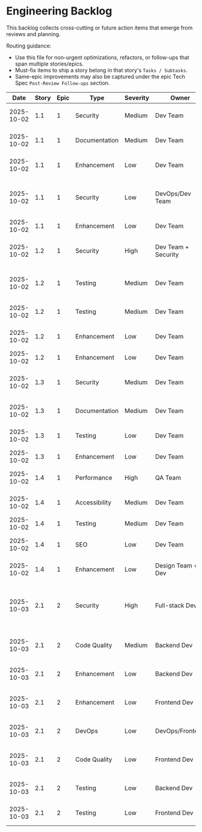 # Engineering Backlog

This backlog collects cross-cutting or future action items that emerge from reviews and planning.

Routing guidance:

- Use this file for non-urgent optimizations, refactors, or follow-ups that span multiple stories/epics.
- Must-fix items to ship a story belong in that story's `Tasks / Subtasks`.
- Same-epic improvements may also be captured under the epic Tech Spec `Post-Review Follow-ups` section.

| Date | Story | Epic | Type | Severity | Owner | Status | Notes |
| ---- | ----- | ---- | ---- | -------- | ----- | ------ | ----- |
| 2025-10-02 | 1.1 | 1 | Security | Medium | Dev Team | Open | Add security warnings to `.env.example` files (root, apps/api, packages/web) - prepend warnings about not using example secrets in production. Related: AC #8 |
| 2025-10-02 | 1.1 | 1 | Documentation | Medium | Dev Team | Open | Document test execution requirements in README.md or TESTING.md - add section for running backend (pytest) and frontend (vitest) tests with Docker prerequisites. Related: AC #10 |
| 2025-10-02 | 1.1 | 1 | Enhancement | Low | Dev Team | Open | Create test-specific Django settings (apps/api/talentbase/settings/test.py) for isolated test database. Defer to Story 1.2 or when test suite grows. |
| 2025-10-02 | 1.1 | 1 | Security | Low | DevOps/Dev Team | Open | Production settings hardening: Add SECURE_SSL_REDIRECT, SECURE_HSTS_SECONDS, SESSION_COOKIE_SECURE, CSRF_COOKIE_SECURE to apps/api/talentbase/settings/production.py. Defer to Story 1.6 (DNS & SSL). |
| 2025-10-02 | 1.1 | 1 | Enhancement | Low | Dev Team | Open | Consider adding Django admin model registration when models are created in Story 1.2. Create apps/api/core/admin.py if needed. |
| 2025-10-02 | 1.2 | 1 | Security | High | Dev Team + Security | Open | Implement PII encryption for production: Add django-encrypted-model-fields, convert CPF/CNPJ to EncryptedCharField, create data migration. Defer to pre-production security audit. Related: AC #2, AC #3, LGPD Compliance |
| 2025-10-02 | 1.2 | 1 | Testing | Medium | Dev Team | Open | Add model tests for CompanyProfile and JobPosting (10-15 tests total). Create apps/api/companies/tests/test_models.py and apps/api/jobs/tests/test_models.py. Target: maintain 92% or increase to 95% coverage. Related: AC #13 |
| 2025-10-02 | 1.2 | 1 | Testing | Medium | Dev Team | Open | Add model tests for Ranking (4-5 tests). Create apps/api/matching/tests/test_models.py to test score validation, OneToOne constraint, ordering. Related: AC #13 |
| 2025-10-02 | 1.2 | 1 | Enhancement | Low | Dev Team | Open | Add score validation to Ranking model using MinValueValidator(0) and MaxValueValidator(100). File: apps/api/matching/models.py:628 |
| 2025-10-02 | 1.2 | 1 | Enhancement | Low | Dev Team | Open | Add is_current_job property to Experience model for better code readability. File: apps/api/candidates/models.py:160 |
| 2025-10-02 | 1.3 | 1 | Security | Medium | Dev Team | Open | Add sandbox attribute to VideoPlayer iframe: sandbox="allow-scripts allow-same-origin allow-presentation". File: packages/design-system/src/components/VideoPlayer.tsx:24. Related: AC #5 |
| 2025-10-02 | 1.3 | 1 | Documentation | Medium | Dev Team | Open | Create VideoPlayer Storybook story (VideoPlayer.stories.tsx) with examples: Default (valid URL), InvalidURL error state, custom title. Related: AC #7 |
| 2025-10-02 | 1.3 | 1 | Testing | Low | Dev Team | Open | Add VideoPlayer edge case tests: short-form youtu.be URLs, URLs with timestamp parameters, empty string handling. File: packages/web/app/components/__tests__/DesignSystemImport.test.tsx |
| 2025-10-02 | 1.3 | 1 | Enhancement | Low | Dev Team | Open | Add Error Boundary to demo page wrapping each component section. File: packages/web/app/routes/dev.components.tsx |
| 2025-10-02 | 1.4 | 1 | Performance | High | QA Team | Open | Run Lighthouse performance audit: npx lighthouse http://localhost:3000 --view. Validate Performance >90, Accessibility >90, SEO >90, load <2s. Related: AC #9 |
| 2025-10-02 | 1.4 | 1 | Accessibility | Medium | Dev Team | Open | Add prefers-reduced-motion media query to disable animations for users with motion sensitivity. File: packages/web/app/globals.css. Related: WCAG 2.1 |
| 2025-10-02 | 1.4 | 1 | Testing | Medium | Dev Team | Open | Add FAQ accordion test to E2E suite validating expand/collapse functionality. File: packages/web/tests/e2e/landing-page.spec.ts |
| 2025-10-02 | 1.4 | 1 | SEO | Low | Dev Team | Open | Add schema.org structured data (JSON-LD) for Organization, WebPage, FAQPage. Benefits: Rich snippets in Google search. Defer to SEO optimization sprint. |
| 2025-10-02 | 1.4 | 1 | Enhancement | Low | Design Team + Dev | Open | Replace company text names with SVG logos in Hero social proof section. File: packages/web/app/components/landing/Hero.tsx:86-95. Use lazy loading. |
| 2025-10-03 | 2.1 | 2 | Security | High | Full-stack Dev | Done | ✅ Implement httpOnly cookie-based token storage: Backend sets Set-Cookie header (httpOnly; Secure; SameSite=Strict), frontend removes localStorage usage. Files: apps/api/authentication/views.py:111-120, packages/web/app/routes/auth.register.candidate.tsx:133-141. Completed 2025-10-03. Related: AC #8, MED-1 |
| 2025-10-03 | 2.1 | 2 | Code Quality | Medium | Backend Dev | Done | ✅ Use RegistrationResponseSerializer in view - Replace manual dict construction with serializer for type-safe response. File: apps/api/authentication/views.py:93-96. Completed 2025-10-03. Related: AC #6, MED-2 |
| 2025-10-03 | 2.1 | 2 | Enhancement | Low | Backend Dev | Open | Create HTML email templates (HTML+text versions) in apps/api/templates/emails/ per Tech Spec Epic 2. Use EmailMultiAlternatives. Related: AC #7, LOW-4 |
| 2025-10-03 | 2.1 | 2 | Enhancement | Low | Frontend Dev | Done | ✅ Centralize API URL configuration: Created packages/web/app/config/api.ts with typed endpoints, buildApiUrl helper, and defaultFetchOptions. Completed 2025-10-03. Related: LOW-2 |
| 2025-10-03 | 2.1 | 2 | DevOps | Low | DevOps/Frontend | Open | Implement production error tracking: Integrate Sentry or similar for frontend error tracking. Project-wide, not story-specific. Related: LOW-3 |
| 2025-10-03 | 2.1 | 2 | Code Quality | Low | Frontend Dev | Open | Add TypeScript return type annotation (: JSX.Element) to CandidateRegister component. File: packages/web/app/routes/auth.register.candidate.tsx:24. Related: LOW-1 |
| 2025-10-03 | 2.1 | 2 | Testing | Low | Backend Dev | Open | Add Celery integration test without mocks to validate full email flow end-to-end (requires Celery worker in CI). Create apps/api/authentication/tests/test_integration.py. Related: AC #7 |
| 2025-10-03 | 2.1 | 2 | Testing | Low | Frontend Dev | Open | Extract validateForm to packages/web/app/lib/validation.ts and add Vitest unit tests. Easier to test validation rules, reusable across forms. |
